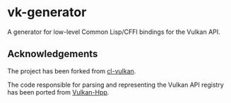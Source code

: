 # vk-generator
A generator for low-level Common Lisp/CFFI bindings for the Vulkan API.

## Acknowledgements

The project has been forked from [cl-vulkan](https://github.com/3b/cl-vulkan).

The code responsible for parsing and representing the Vulkan API registry has been ported from [Vulkan-Hpp](https://github.com/KhronosGroup/Vulkan-Hpp).
